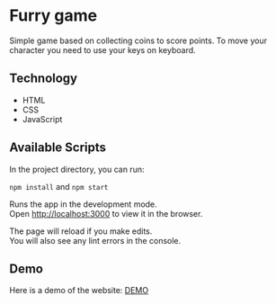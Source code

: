 # Furry game
Simple game based on collecting coins to score points. To move your character you need to use your keys on keyboard.

## Technology
- HTML
- CSS
- JavaScript

## Available Scripts

In the project directory, you can run:

`npm install` and `npm start`

Runs the app in the development mode.\
Open [http://localhost:3000](http://localhost:3000) to view it in the browser.

The page will reload if you make edits.\
You will also see any lint errors in the console.

## Demo
Here is a demo of the website: [DEMO](https://furrygame-application.netlify.app/)
